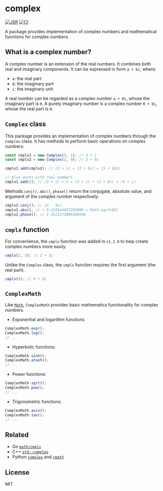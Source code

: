 # complex

[![JSR](https://jsr.io/badges/@babia/complex)](https://jsr.io/@babia/complex)
[![CI](https://github.com/babiabeo/complex/actions/workflows/ci.yml/badge.svg)](https://github.com/babiabeo/complex/actions/workflows/ci.yml)

A package provides implementation of complex numbers and mathematical functions
for complex numbers.

## What is a complex number?

A complex number is an extension of the real numbers. It combines both real and
imaginary components. It can be expressed in form `a + bi`, where:

- `a`: the real part
- `b`: the imaginary part
- `i`: the imaginary unit

A real number can be regarded as a complex number `a + 0i`, whose the imaginary
part is `0`. A purely imaginary number is a complex number `0 + bi`, whose the
real part is `0`.

## `Complex` class

This package provides an implementation of complex numbers through the `Complex`
class. It has methods to perform basic operations on complex numbers:

```ts
const cmplx1 = new Complex(3, 1); // 3 + i
const cmplx2 = new Complex(2, 9); // 2 + 9i

cmplx1.add(cmplx2); // (3 + i) + (2 + 9i) = (5 + 10i)

// Also works with real numbers
cmplx1.add(3); // (3 + i) + 3 = (3 + i) + (3 + 0i) = (6 + i)
```

Methods `conj()`, `abs()`, `phase()` return the conjugate, absolute value, and
argument of the complex number respectively:

```ts
cmplx2.conj(); // (2 - 9i)
cmplx2.abs(); // ≈ 9.219544457292889 = Math.sqrt(85)
cmplx2.phase(); // 1.3521273809209546
```

## `cmplx` function

For convenience, the `cmplx` function was added in `v1.1.0` to help create
complex numbers more easily.

```ts
cmplx(2, 3); // 2 + 3i
```

Unlike the `Complex` class, the `cmplx` function requires the first argument
(the real part).

```ts
cmplx(0); // 0 + 0i
```

## `ComplexMath`

Like [`Math`](https://developer.mozilla.org/en-US/docs/Web/JavaScript/Reference/Global_Objects/Math), `ComplexMath` provides basic mathematics functionality for
complex numbers.

- Exponential and logarithm functions

```ts
ComplexMath.exp();
ComplexMath.log();
// ...
```

- Hyperbolic functions:

```ts
ComplexMath.sinh();
ComplexMath.atanh();
// ...
```

- Power functions:

```ts
ComplexMath.sqrt();
ComplexMath.pow();
// ...
```

- Trigonometric functions:

```ts
ComplexMath.asin();
ComplexMath.tan();
// ...
```

## Related

- Go [`math/cmplx`](https://pkg.go.dev/math/cmplx)
- C++ [`std::complex`](https://en.cppreference.com/w/cpp/numeric/complex)
- Python [`complex`](https://docs.python.org/3/library/functions.html#complex)
  and [`cmath`](https://docs.python.org/3/library/cmath.html)

## License

MIT

